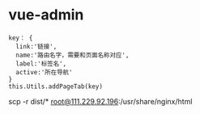 # vue-admin
```
key： {
  link:'链接',
  name:'路由名字，需要和页面名称对应',
  label:'标签名',
  active:'所在导航'
}
this.Utils.addPageTab(key)
```
scp -r dist/* root@111.229.92.196:/usr/share/nginx/html
